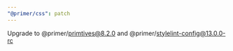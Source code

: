 ```yaml
---
"@primer/css": patch
---
```


Upgrade to @primer/primtives@8.2.0 and @primer/stylelint-config@13.0.0-rc 
